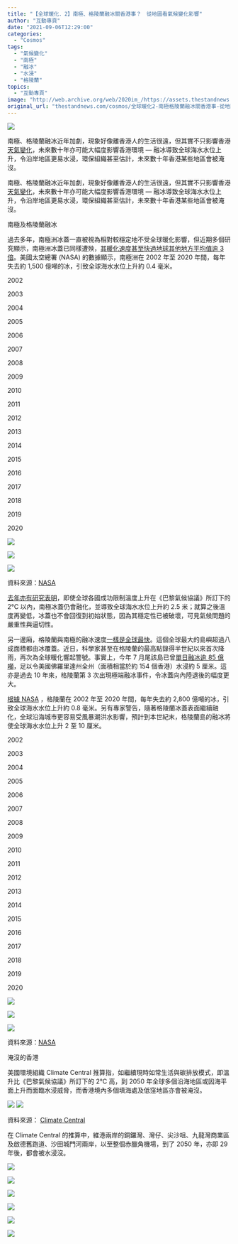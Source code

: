 ```yaml
---
title: "【全球暖化．2】南極、格陵蘭融冰關香港事？　從地圖看氣候變化影響"
author: "互動專頁"
date: "2021-09-06T12:29:00"
categories:
  - "Cosmos"
tags:
  - "氣候變化"
  - "南極"
  - "融冰"
  - "水浸"
  - "格陵蘭"
topics:
  - "互動專頁"
image: "http://web.archive.org/web/2020im_/https://assets.thestandnews.com/media/photos/20210906-07.png"
original_url: "thestandnews.com/cosmos/全球暖化2-南極格陵蘭融冰關香港事-從地圖看氣候變化影響"
---
```

![](http://web.archive.org/web/2020im_/https://assets.thestandnews.com/media/photos/20210906-07.png)

南極、格陵蘭融冰近年加劇，現象好像離香港人的生活很遠，但其實不只影響香港[天氣變化](../../interactive/%E5%85%A8%E7%90%83%E6%9A%96%E5%8C%961-%E9%A6%99%E6%B8%AF%E6%84%88%E4%BE%86%E6%84%88%E7%84%AB%E7%84%AB%E7%84%AB%E7%84%AB%E8%91%97-%E4%BA%94%E5%BC%B5%E5%9C%96%E8%A1%A8%E8%A7%A3%E9%87%8B%E9%A6%99%E6%B8%AF%E5%8D%87%E6%BA%AB%E5%95%8F%E9%A1%8C)，未來數十年亦可能大幅度影響香港環境 — 融冰導致全球海水水位上升，令沿岸地區更易水浸，環保組織甚至估計，未來數十年香港某些地區會被淹沒。

 

南極、格陵蘭融冰近年加劇，現象好像離香港人的生活很遠，但其實不只影響香港[天氣變化](../../interactive/%E5%85%A8%E7%90%83%E6%9A%96%E5%8C%961-%E9%A6%99%E6%B8%AF%E6%84%88%E4%BE%86%E6%84%88%E7%84%AB%E7%84%AB%E7%84%AB%E7%84%AB%E8%91%97-%E4%BA%94%E5%BC%B5%E5%9C%96%E8%A1%A8%E8%A7%A3%E9%87%8B%E9%A6%99%E6%B8%AF%E5%8D%87%E6%BA%AB%E5%95%8F%E9%A1%8C)，未來數十年亦可能大幅度影響香港環境 — 融冰導致全球海水水位上升，令沿岸地區更易水浸，環保組織甚至估計，未來數十年香港某些地區會被淹沒。

南極及格陵蘭融冰

過去多年，南極洲冰蓋一直被視為相對較穩定地不受全球暖化影響，但近期多個研究顯示，南極洲冰蓋已同樣遭殃，[其暖化速度甚至快過地球其他地方平均值逾 3 倍](../../nature/%E5%8D%97%E6%A5%B5%E6%B4%B2-30-%E5%B9%B4%E5%8D%87%E9%80%BE-1-83c-%E9%80%9F%E5%BA%A6%E8%BC%83%E5%85%B6%E4%BB%96%E5%9C%B0%E6%96%B9%E5%BF%AB%E9%80%BE-3-%E5%80%8D)。美國太空總署 (NASA) 的數據顯示，南極洲在 2002 年至 2020 年間，每年失去約 1,500 億噸的冰，引致全球海水水位上升約 0.4 毫米。

2002

2003

2004

2005

2006

2007

2008

2009

2010

2011

2012

2013

2014

2015

2016

2017

2018

2019

2020

![](http://web.archive.org/web/2020im_/https://interactive.thestandnews.com/2021/08/flooding/hand.png?cgvhgbjnkm)

![](http://web.archive.org/web/2020im_/https://interactive.thestandnews.com/2021/08/flooding/antarctica/2002.jpg)

![](http://web.archive.org/web/2020im_/https://interactive.thestandnews.com/2021/08/flooding/antarctica-unit.png)

資料來源：[NASA](http://web.archive.org/web/20211111125935/https://svs.gsfc.nasa.gov/31158)

[去年亦有研究表明](../../nature/%E7%A0%94%E7%A9%B6-%E5%8D%B3%E4%BD%BF%E9%81%94-%E5%B7%B4%E9%BB%8E%E5%8D%94%E8%AD%B0-%E6%B8%9B%E6%8E%92%E7%9B%AE%E6%A8%99-%E5%8D%97%E6%A5%B5%E8%9E%8D%E5%86%B0%E4%BB%8D%E8%87%B4%E5%85%A8%E7%90%83%E6%B5%B7%E6%B0%B4%E6%B0%B4%E4%BD%8D%E6%BC%B2-2-5-%E7%B1%B3)，即使全球各國成功限制溫度上升在《巴黎氣候協議》所訂下的 2°C 以內，南極冰蓋仍會融化，並導致全球海水水位上升約 2.5 米；就算之後溫度再變低，冰蓋也不會回復到初始狀態，因為其穩定性已被破壞，可見氣候問題的嚴重性與逼切性。

另一邊廂，格陵蘭與南極的融冰速度[一樣是全球最快](../../nature/%E9%81%8E%E5%8E%BB-24-%E5%B9%B4%E5%85%A8%E7%90%83%E8%9E%8D%E5%86%B0%E9%80%9F%E5%BA%A6%E7%A0%B4%E7%B4%80%E9%8C%84%E5%A2%9E%E5%BF%AB-57-%E8%87%B4%E5%85%A8%E7%90%83%E6%B5%B7%E6%B0%B4%E6%B0%B4%E4%BD%8D%E4%B8%8A%E5%8D%87-35-%E6%AF%AB%E7%B1%B3)。這個全球最大的島嶼超過八成面積都由冰覆蓋。近日，科學家甚至在格陵蘭的最高點錄得半世紀以來首次降雨，再次為全球暖化響起警號。事實上，今年 7 月尾該島已曾[單日](../../nature/%E6%A0%BC%E9%99%B5%E8%98%AD%E6%A5%B5%E7%AB%AF%E8%9E%8D%E5%86%B0%E5%96%AE%E6%97%A5%E9%80%BE-85-%E5%84%84%E5%99%B8-%E8%B6%B3%E4%BB%A4%E7%BE%8E%E4%BD%9B%E7%BE%85%E9%87%8C%E9%81%94%E5%85%A8%E5%B7%9E%E6%B0%B4%E6%B5%B8)[融冰逾 85 億噸](../../nature/%E6%A0%BC%E9%99%B5%E8%98%AD%E6%A5%B5%E7%AB%AF%E8%9E%8D%E5%86%B0%E5%96%AE%E6%97%A5%E9%80%BE-85-%E5%84%84%E5%99%B8-%E8%B6%B3%E4%BB%A4%E7%BE%8E%E4%BD%9B%E7%BE%85%E9%87%8C%E9%81%94%E5%85%A8%E5%B7%9E%E6%B0%B4%E6%B5%B8)，足以令美國佛羅里達州全州（面積相當於約 154 個香港）水浸約 5 厘米。這亦是過去 10 年來，格陵蘭第 3 次出現極端融冰事件，令冰蓋向內陸退後的幅度更大。

[根據 NASA](http://web.archive.org/web/20211111125935/https://grace.jpl.nasa.gov/resources/30/greenland-ice-loss-2002-2020/) ，格陵蘭在 2002 年至 2020 年間，每年失去約 2,800 億噸的冰，引致全球海水水位上升約 0.8 毫米。另有專家警告，隨著格陵蘭冰蓋表面繼續融化，全球沿海城市更容易受風暴潮洪水影響，預計到本世紀末，格陵蘭島的融冰將使全球海水水位上升 2 至 10 厘米。

2002

2003

2004

2005

2006

2007

2008

2009

2010

2011

2012

2013

2014

2015

2016

2017

2018

2019

2020

![](http://web.archive.org/web/2020im_/https://interactive.thestandnews.com/2021/08/flooding/hand.png?cgvhgbjnkm)

![](http://web.archive.org/web/2020im_/https://interactive.thestandnews.com/2021/08/flooding/greenland/2002.jpg)

![](http://web.archive.org/web/2020im_/https://interactive.thestandnews.com/2021/08/flooding/greenland-unit.png)

資料來源：[NASA](http://web.archive.org/web/20211111125935/https://svs.gsfc.nasa.gov/31156)

淹沒的香港

美國環境組織 Climate Central 推算指，如繼續現時如常生活與碳排放模式，即溫升比《巴黎氣候協議》所訂下的 2°C 高，到 2050 年全球多個沿海地區或因海平面上升而面臨水浸威脅，而香港境內多個填海處及低窪地區亦會被淹沒。

![](http://web.archive.org/web/2020im_/https://interactive.thestandnews.com/2021/08/flooding/hkg-base.jpg) ![](http://web.archive.org/web/2020im_/https://interactive.thestandnews.com/2021/08/flooding/hkg-flooding.jpg?dzrxcftgvhb)

資料來源： [Climate Central](http://web.archive.org/web/20211111125935/https://coastal.climatecentral.org/map/15/114.1732/22.2932/?theme=sea_level_rise&map_type=year&basemap=satellite&contiguous=true&elevation_model=best_available&forecast_year=2050&pathway=rcp45&percentile=p50&refresh=true&return_level=return_level_1&slr_model=kopp_2014)

在 Climate Central 的推算中，維港兩岸的銅鑼灣、灣仔、尖沙咀、九龍灣商業區及啟德舊跑道、沙田城門河兩岸，以至整個赤臘角機場，到了 2050 年，亦即 29 年後，都會被水浸沒。

![](http://web.archive.org/web/2020im_/https://interactive.thestandnews.com/2021/08/flooding/harbor.jpg)

![](http://web.archive.org/web/2020im_/https://interactive.thestandnews.com/2021/08/flooding/airport.jpg)

![](http://web.archive.org/web/2020im_/https://interactive.thestandnews.com/2021/08/flooding/kaitak.jpg)

![](http://web.archive.org/web/2020im_/https://interactive.thestandnews.com/2021/08/flooding/shatin.jpg)

![](http://web.archive.org/web/2020im_/https://interactive.thestandnews.com/2021/08/flooding/tko.jpg)

![](http://web.archive.org/web/2020im_/https://interactive.thestandnews.com/2021/08/flooding/yuen-long.jpg)